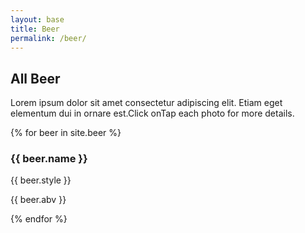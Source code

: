 ```yaml
---
layout: base
title: Beer
permalink: /beer/
---
```


<section id="beer" class="bg-light-gray">
    <div class="container">
        <div class="row text-center">
            <div class="col-xs-12">
                <h2 class="section-heading">All Beer</h2>
            </div>
            <div class="col-sm-10 col-sm-offset-1">
                <p class="lead">Lorem ipsum dolor sit amet consectetur adipiscing elit. Etiam eget elementum dui in ornare est.<span class="hidden-sm hidden-xs">Click on</span><span class="hidden-lg hidden-md">Tap</span> each photo for more details.</p>
            </div>
        </div>
        <div class="row">
            {% for beer in site.beer %}
                <div class="col-lg-3 col-md-4 col-sm-6 col-xs-12 beer-item">
                    <a href="{{ site.url }}#{{ beer.modal-id }}" class="beer-link" data-toggle="modal">
                        <div class="beer-hover">
                            <div class="beer-hover-content">
                                <i class="fa fa-search-plus fa-3x"></i>
                            </div>
                        </div>
                        <img src="/img/beer/{{ beer.img }}" class="img-responsive img-centered" alt="">
                    </a>
                    <div class="beer-caption">
                        <h3>{{ beer.name }}</h3>
                        <p class="text-muted">{{ beer.style }}</p>
                        <p><span>{{ beer.abv }}</span></p>
                    </div>
                </div>
            {% endfor %}
        </div>
    </div>
</section>